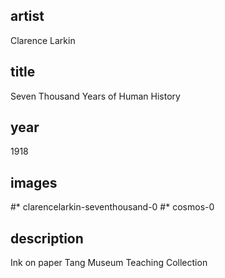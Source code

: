 ## artist
Clarence Larkin 

## title
Seven Thousand Years of Human History

## year
1918 

## images
#* clarencelarkin-seventhousand-0
#* cosmos-0

## description
Ink on paper 
Tang Museum Teaching Collection 